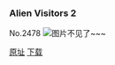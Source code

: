 ### Alien Visitors 2
No.2478
![图片不见了~~~](https://imgs.xkcd.com/comics/alien_visitors_2.png)

[原址](https://xkcd.com//2478) [下载](https://imgs.xkcd.com/comics/alien_visitors_2.png)

